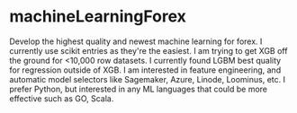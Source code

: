 # machineLearningForex
Develop the highest quality and newest machine learning for forex. I currently use scikit entries as they're the easiest. I am trying to get XGB off the ground for <10,000 row datasets. I currently found LGBM best quality for regression outside of XGB. I am interested in feature engineering, and automatic model selectors like Sagemaker, Azure, Linode, Loominus, etc. I prefer Python, but interested in any ML languages that could be more effective such as GO, Scala.
